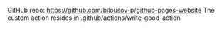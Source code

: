 GitHub repo: https://github.com/bilousov-p/github-pages-website
The custom action resides in .github/actions/write-good-action
